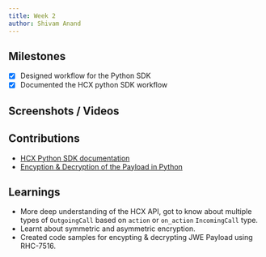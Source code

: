 ```yaml
---
title: Week 2
author: Shivam Anand
---
```


## Milestones

- [x] Designed workflow for the Python SDK
- [x] Documented the HCX python SDK workflow
<!-- -   [ ] Give the description about Milestone 3 -->
<!-- -   [ ] Give the description about Milestone 4 -->

## Screenshots / Videos

## Contributions

 - [HCX Python SDK documentation](https://github.com/xtanion/test-jwe/tree/main#readme)
 - [Encyption & Decryption of the Payload in Python](https://github.com/xtanion/test-jwe/blob/main/header.py)

## Learnings

- More deep understanding of the HCX API, got to know about multiple types of `OutgoingCall` based on `action` or `on_action` `IncomingCall` type.
- Learnt about symmetric and asymmetric encryption.
- Created code samples for encypting & decrypting JWE Payload using RHC-7516.
